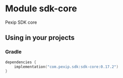 # Module sdk-core

Pexip SDK core

## Using in your projects

### Gradle

```kotlin
dependencies {
    implementation("com.pexip.sdk:sdk-core:0.17.2")
}
```
